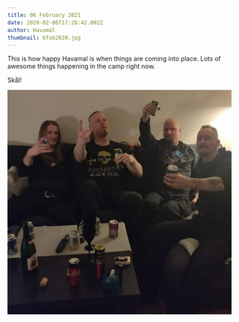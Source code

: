 ```yaml
---
title: 06 February 2021
date: 2020-02-06T17:28:42.002Z
author: Havamal
thumbnail: 6feb2020.jpg
---
```


This is how happy Havamal is when things are coming into place. Lots of awesome things happening in the camp right now.

Skål!

![6feb2020.jpg](./6feb2020.jpg)
